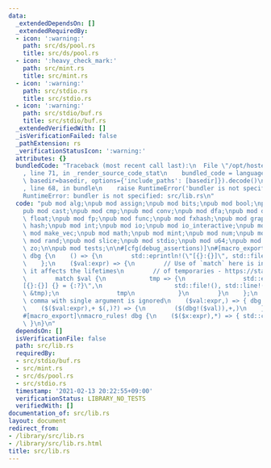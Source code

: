 ```yaml
---
data:
  _extendedDependsOn: []
  _extendedRequiredBy:
  - icon: ':warning:'
    path: src/ds/pool.rs
    title: src/ds/pool.rs
  - icon: ':heavy_check_mark:'
    path: src/mint.rs
    title: src/mint.rs
  - icon: ':warning:'
    path: src/stdio.rs
    title: src/stdio.rs
  - icon: ':warning:'
    path: src/stdio/buf.rs
    title: src/stdio/buf.rs
  _extendedVerifiedWith: []
  _isVerificationFailed: false
  _pathExtension: rs
  _verificationStatusIcon: ':warning:'
  attributes: {}
  bundledCode: "Traceback (most recent call last):\n  File \"/opt/hostedtoolcache/Python/3.9.1/x64/lib/python3.9/site-packages/onlinejudge_verify/documentation/build.py\"\
    , line 71, in _render_source_code_stat\n    bundled_code = language.bundle(stat.path,\
    \ basedir=basedir, options={'include_paths': [basedir]}).decode()\n  File \"/opt/hostedtoolcache/Python/3.9.1/x64/lib/python3.9/site-packages/onlinejudge_verify/languages/user_defined.py\"\
    , line 68, in bundle\n    raise RuntimeError('bundler is not specified: {}'.format(path.as_posix()))\n\
    RuntimeError: bundler is not specified: src/lib.rs\n"
  code: "pub mod alg;\npub mod assign;\npub mod bits;\npub mod bool;\npub mod bounded;\n\
    pub mod cast;\npub mod cmp;\npub mod conv;\npub mod dfa;\npub mod ds;\npub mod\
    \ float;\npub mod fp;\npub mod func;\npub mod fxhash;\npub mod graph;\npub mod\
    \ hash;\npub mod int;\npub mod io;\npub mod io_interactive;\npub mod iter;\npub\
    \ mod make_vec;\npub mod math;\npub mod mint;\npub mod num;\npub mod poly;\npub\
    \ mod rand;\npub mod slice;\npub mod stdio;\npub mod u64;\npub mod vec;\npub mod\
    \ zo;\n\npub mod tests;\n\n#[cfg(debug_assertions)]\n#[macro_export]\nmacro_rules!\
    \ dbg {\n    () => {\n        std::eprintln!(\"[{}:{}]\", std::file!(), std::line!());\n\
    \    };\n    ($val:expr) => {\n        // Use of `match` here is intentional because\
    \ it affects the lifetimes\n        // of temporaries - https://stackoverflow.com/a/48732525/1063961\n\
    \        match $val {\n            tmp => {\n                std::eprintln!(\"\
    [{}:{}] {} = {:?}\",\n                    std::file!(), std::line!(), std::stringify!($val),\
    \ &tmp);\n                tmp\n            }\n        }\n    };\n    // Trailing\
    \ comma with single argument is ignored\n    ($val:expr,) => { dbg!($val) };\n\
    \    ($($val:expr),+ $(,)?) => {\n        ($(dbg!($val)),+,)\n    };\n}\n\n#[cfg(not(debug_assertions))]\n\
    #[macro_export]\nmacro_rules! dbg {\n    ($($x:expr),*) => { std::convert::identity(($($x),*))\
    \ }\n}\n"
  dependsOn: []
  isVerificationFile: false
  path: src/lib.rs
  requiredBy:
  - src/stdio/buf.rs
  - src/mint.rs
  - src/ds/pool.rs
  - src/stdio.rs
  timestamp: '2021-02-13 20:22:55+09:00'
  verificationStatus: LIBRARY_NO_TESTS
  verifiedWith: []
documentation_of: src/lib.rs
layout: document
redirect_from:
- /library/src/lib.rs
- /library/src/lib.rs.html
title: src/lib.rs
---
```

